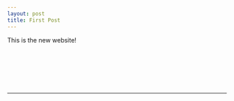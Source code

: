 ```yaml
---
layout: post
title: First Post
---
```


This is the new website!

<br>
<br>
<br>
<br>
<br>
<hr>
<br>
<br>
<br>
<br>
<br>